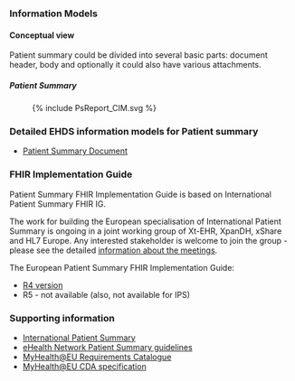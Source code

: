 ### Information Models
#### Conceptual view

Patient summary could be divided into several basic parts: document header, body and optionally it could also have various attachments.

##### Patient Summary
<figure>
  {% include PsReport_CIM.svg %}
</figure>



### Detailed EHDS information models for Patient summary
- [Patient Summary Document](StructureDefinition-EHDSPatientSummary.html)


### FHIR Implementation Guide

Patient Summary FHIR Implementation Guide is based on International Patient Summary FHIR IG.

The work for building the European specialisation of International Patient Summary is ongoing in a joint working group of Xt-EHR, XpanDH, xShare and HL7 Europe. Any interested stakeholder is welcome to join the group - please see the detailed [information about the meetings](https://confluence.hl7.org/display/HEU/Meetings+PS-HDR-Base).

The European Patient Summary FHIR Implementation Guide:
- [R4 version](https://build.fhir.org/ig/hl7-eu/eps/)
- R5 - not available (also, not available for IPS)


### Supporting information

- [International Patient Summary](https://international-patient-summary.net/)
- [eHealth Network Patient Summary guidelines](https://health.ec.europa.eu/document/download/e020f311-c35b-45ae-ba3d-03212b57fa65_en?filename=ehn_guidelines_patientsummary_en.pdf)
- [MyHealth@EU Requirements Catalogue](https://webgate.ec.europa.eu/fpfis/wikis/display/EHDSI/05.01.+Create+the+MyHealth@EU+Patient+Summary+content)
- [MyHealth@EU CDA specification](https://art-decor.ehdsi.eu/publication/epsos-html-20240422T073854/tmp-1.3.6.1.4.1.12559.11.10.1.3.1.1.3-2024-04-19T100332.html)

